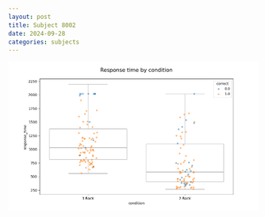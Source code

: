 ```yaml
---
layout: post
title: Subject 8002
date: 2024-09-28
categories: subjects
---
```


![](data/8002/run-1/8002_response_time_by_condition.png)
